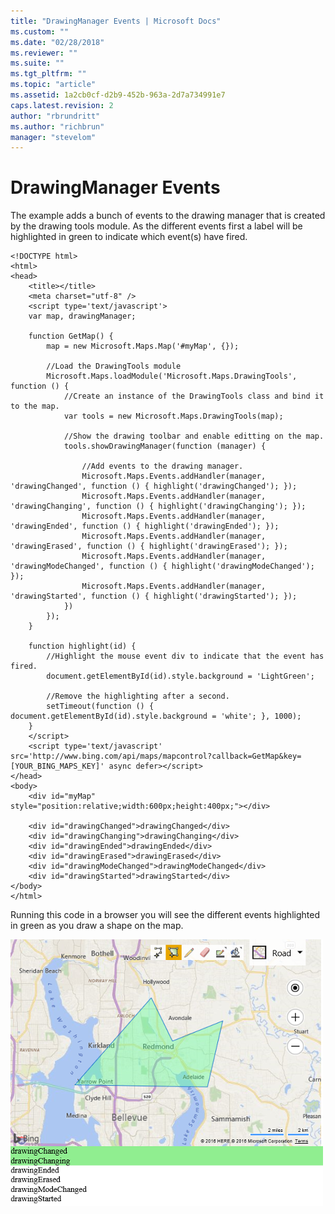 ```yaml
---
title: "DrawingManager Events | Microsoft Docs"
ms.custom: ""
ms.date: "02/28/2018"
ms.reviewer: ""
ms.suite: ""
ms.tgt_pltfrm: ""
ms.topic: "article"
ms.assetid: 1a2cb0cf-d2b9-452b-963a-2d7a734991e7
caps.latest.revision: 2
author: "rbrundritt"
ms.author: "richbrun"
manager: "stevelom"
---
```

# DrawingManager Events
The example adds a bunch of events to the drawing manager that is created by the drawing tools module. As the different events first a label will be highlighted in green to indicate which event(s) have fired.

```
<!DOCTYPE html>
<html>
<head>
    <title></title>
    <meta charset="utf-8" />
	<script type='text/javascript'>
    var map, drawingManager;

    function GetMap() {
        map = new Microsoft.Maps.Map('#myMap', {});

        //Load the DrawingTools module
        Microsoft.Maps.loadModule('Microsoft.Maps.DrawingTools', function () {
            //Create an instance of the DrawingTools class and bind it to the map.
            var tools = new Microsoft.Maps.DrawingTools(map);

            //Show the drawing toolbar and enable editting on the map.
            tools.showDrawingManager(function (manager) {

                //Add events to the drawing manager.
                Microsoft.Maps.Events.addHandler(manager, 'drawingChanged', function () { highlight('drawingChanged'); });
                Microsoft.Maps.Events.addHandler(manager, 'drawingChanging', function () { highlight('drawingChanging'); });
                Microsoft.Maps.Events.addHandler(manager, 'drawingEnded', function () { highlight('drawingEnded'); });
                Microsoft.Maps.Events.addHandler(manager, 'drawingErased', function () { highlight('drawingErased'); });
                Microsoft.Maps.Events.addHandler(manager, 'drawingModeChanged', function () { highlight('drawingModeChanged'); });
                Microsoft.Maps.Events.addHandler(manager, 'drawingStarted', function () { highlight('drawingStarted'); });
            })
        });
    }

    function highlight(id) {
        //Highlight the mouse event div to indicate that the event has fired.
        document.getElementById(id).style.background = 'LightGreen';

        //Remove the highlighting after a second.
        setTimeout(function () { document.getElementById(id).style.background = 'white'; }, 1000);
    }
    </script>
    <script type='text/javascript' src='http://www.bing.com/api/maps/mapcontrol?callback=GetMap&key=[YOUR_BING_MAPS_KEY]' async defer></script>
</head>
<body>
    <div id="myMap" style="position:relative;width:600px;height:400px;"></div>

    <div id="drawingChanged">drawingChanged</div>
    <div id="drawingChanging">drawingChanging</div>
    <div id="drawingEnded">drawingEnded</div>
    <div id="drawingErased">drawingErased</div>
    <div id="drawingModeChanged">drawingModeChanged</div>
    <div id="drawingStarted">drawingStarted</div>
</body>
</html>
```

Running this code in a browser you will see the different events highlighted in green as you draw a shape on the map.

![BMV8_DrawingToolsEventsExample](../v8-web-control/media/bmv8-drawingtoolseventsexample.png)